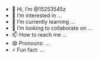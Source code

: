 - 👋 Hi, I’m @15253545z
- 👀 I’m interested in ...
- 🌱 I’m currently learning ...
- 💞️ I’m looking to collaborate on ...
- 📫 How to reach me ...
- 😄 Pronouns: ...
- ⚡ Fun fact: ...

<!---
15253545z/15253545z is a ✨ special ✨ repository because its `README.md` (this file) appears on your GitHub profile.
You can click the Preview link to take a look at your changes.
--->
